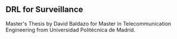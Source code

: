 ## DRL for Surveillance

Master's Thesis by David Baldazo for Master in Telecommunication Engineering from Universidad Politécnica de Madrid.